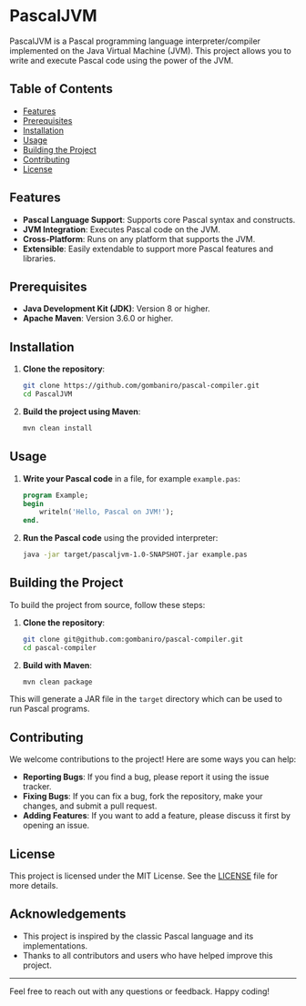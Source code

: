 # PascalJVM

PascalJVM is a Pascal programming language interpreter/compiler implemented on the Java Virtual Machine (JVM). This project allows you to write and execute Pascal code using the power of the JVM.

## Table of Contents
- [Features](#features)
- [Prerequisites](#prerequisites)
- [Installation](#installation)
- [Usage](#usage)
- [Building the Project](#building-the-project)
- [Contributing](#contributing)
- [License](#license)

## Features
- **Pascal Language Support**: Supports core Pascal syntax and constructs.
- **JVM Integration**: Executes Pascal code on the JVM.
- **Cross-Platform**: Runs on any platform that supports the JVM.
- **Extensible**: Easily extendable to support more Pascal features and libraries.

## Prerequisites
- **Java Development Kit (JDK)**: Version 8 or higher.
- **Apache Maven**: Version 3.6.0 or higher.

## Installation
1. **Clone the repository**:
    ```sh
    git clone https://github.com/gombaniro/pascal-compiler.git
    cd PascalJVM
    ```

2. **Build the project using Maven**:
    ```sh
    mvn clean install
    ```

## Usage
1. **Write your Pascal code** in a file, for example `example.pas`:
    ```pascal
    program Example;
    begin
        writeln('Hello, Pascal on JVM!');
    end.
    ```

2. **Run the Pascal code** using the provided interpreter:
    ```sh
    java -jar target/pascaljvm-1.0-SNAPSHOT.jar example.pas
    ```

## Building the Project
To build the project from source, follow these steps:

1. **Clone the repository**:
    ```sh
    git clone git@github.com:gombaniro/pascal-compiler.git
    cd pascal-compiler
    ```

2. **Build with Maven**:
    ```sh
    mvn clean package
    ```

This will generate a JAR file in the `target` directory which can be used to run Pascal programs.

## Contributing
We welcome contributions to the project! Here are some ways you can help:

- **Reporting Bugs**: If you find a bug, please report it using the issue tracker.
- **Fixing Bugs**: If you can fix a bug, fork the repository, make your changes, and submit a pull request.
- **Adding Features**: If you want to add a feature, please discuss it first by opening an issue.

## License
This project is licensed under the MIT License. See the [LICENSE](LICENSE) file for more details.

## Acknowledgements
- This project is inspired by the classic Pascal language and its implementations.
- Thanks to all contributors and users who have helped improve this project.

---

Feel free to reach out with any questions or feedback. Happy coding!

